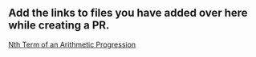 ## Add the links to files you have added over here while creating a PR.
[Nth Term of an Arithmetic Progression](Python/nth_term_of_ap.py)
